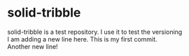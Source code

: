 # solid-tribble
solid-tribble is a test repository. I use it to test the versioning
<br/>
I am adding a new line here. This is my first commit.
<br/>
Another new line!
